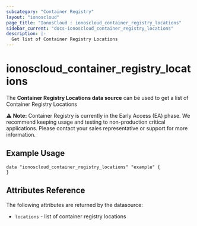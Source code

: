 ```yaml
---
subcategory: "Container Registry"
layout: "ionoscloud"
page_title: "IonosCloud : ionoscloud_container_registry_locations"
sidebar_current: "docs-ionoscloud_container_registry_locations"
description: |-
  Get list of Container Registry Locations
---
```


# ionoscloud_container_registry_locations

The **Container Registry Locations data source** can be used to get a list of Container Registry Locations

⚠️ **Note:** Container Registry is currently in the Early Access (EA) phase. We recommend keeping usage and testing to non-production critical applications.
Please contact your sales representative or support for more information.

## Example Usage

```hcl
data "ionoscloud_container_registry_locations" "example" {
}
```

## Attributes Reference

The following attributes are returned by the datasource:

* `locations` - list of container registry locations